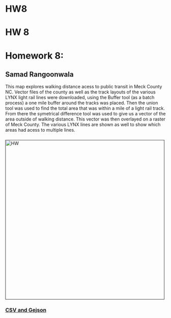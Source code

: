 # HW8
# HW 8
 <!DOCTYPE html>
<html lang="en">
<head>
    <meta charset="UTF-8">
    <meta name="viewport" content="width=device-width, initial-scale=1.0">
    <title>Homework 6.2</title>
</head>
<body>
    
<h1>Homework 8:  </h1>
<h2>Samad Rangoonwala</h2>
<p>This map explores walking distance acess to public transit in Meck County NC. Vector files of the county as well as the track layouts of the various LYNX light rail lines were downloaded, using the Buffer tool (as a batch process) a one mile buffer around the tracks was placed. Then the union tool was used to find the total area that was within a mile of a light rail track. From there the symetrical difference tool was used to give us a vector of the area outside of walking distance. This vector was then overlayed on a raster of Meck County. The various LYNX lines are shown as well to show which areas had acess to multiple lines.  </p>
<h3>   </h3>
<!-- Your map goes here -->
<a href="">
    <img src="" alt="HW " width='500px'>
    <h3>CSV and Gejson</h3>
<a href="">
<a href=HW7Vector.geojson">
<p> 
</p>
    

